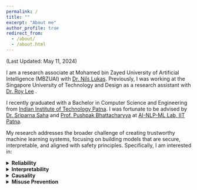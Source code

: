 ```yaml
---
permalink: /
title: ""
excerpt: "About me"
author_profile: true
redirect_from: 
  - /about/
  - /about.html
---
```


<p>(Last Updated: May 11, 2024)</p>

<p> I am a research associate at Mohamed bin Zayed University of Artificial Intelligence (MBZUAI) with <a href="https://nilslukas.github.io/">Dr. Nils Lukas</a>. Previously, I was working at the Singapore University of Technology and Design as a research assistant with <a href="https://info.roylee.sg/">Dr. Roy Lee</a> .</p>

<p> I recently graduated with a Bachelor in Computer Science and Engineering from <a href="https://www.iitp.ac.in/">Indian Institute of Technology Patna</a>. I was fortunate to be advised by <a href="https://www.iitp.ac.in/~sriparna/">Dr. Sriparna Saha</a> and <a href="https://www.cse.iitb.ac.in/~pb/">Prof. Pushpak Bhattacharyya</a> at <a href="https://www.iitp.ac.in/~ai-nlp-ml/">AI-NLP-ML Lab, IIT Patna</a>.  </p>

My research addresses the broader challenge of creating trustworthy machine learning systems, focusing on building models that are secure, interpretable, and aligned with safety principles. Specifically, I am interested in:

<details>
  <summary><b>Reliability</b></summary>
  Investigating the robustness of ML models against various attacks, such as adversarial attacks, backdoor attacks, and inference attacks. This includes developing effective defense mechanisms to ensure models perform reliably in diverse conditions.
</details>

<details>
  <summary><b>Interpretability</b></summary>
  Enhancing the transparency of machine learning models by understanding how features contribute to their predictions. This promotes clearer communication of model behavior, fostering trust in automated systems.
</details>

<details>
  <summary><b>Causality</b></summary>
  Exploring the cause-and-effect relationships between model inputs and outputs to enable meaningful interventions. This ensures that models are safety-aligned and behave predictably in response to changes in inputs.
</details>

<details>
  <summary><b>Misuse Prevention</b></summary>
  Examining methods to prevent malicious misuse of models, focusing on techniques such as safety alignment and watermarking to protect models from unauthorized exploitation.
</details>
